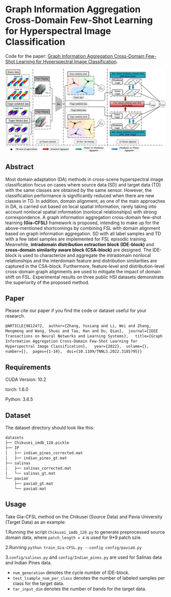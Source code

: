 # Graph Information Aggregation Cross-Domain Few-Shot Learning for Hyperspectral Image Classification

Code for the paper: [Graph Information Aggregation Cross-Domain Few-Shot Learning for Hyperspectral Image Classification](https://ieeexplore.ieee.org/document/9812472).

<p align='center'>
  <img src='figure/Gia-CFSL.png' width="800px">
</p>

## Abstract

Most domain adaptation (DA) methods in cross-scene hyperspectral image classification focus on cases where source data (SD) and target data (TD) with the same classes are obtained by the same sensor. However, the classification performance is significantly reduced when there are new classes in TD. In addition, domain alignment, as one of the main approaches in DA, is carried out based on local spatial information, rarely taking into account nonlocal spatial information (nonlocal relationships) with strong correspondence. A graph information aggregation cross-domain few-shot learning **(Gia-CFSL)** framework is proposed, intending to make up for the above-mentioned shortcomings by combining FSL with domain alignment based on graph information aggregation. SD with all label samples and TD with a few label samples are implemented for FSL episodic training. Meanwhile, **intradomain distribution extraction block (IDE-block)** and **cross-domain similarity aware block (CSA-block)** are designed. The IDE-block is used to characterize and aggregate the intradomain nonlocal relationships and the interdomain feature and distribution similarities are captured in the CSA-block. Furthermore, feature-level and distribution-level cross-domain graph alignments are used to mitigate the impact of domain shift on FSL. Experimental results on three public HSI datasets demonstrate the superiority of the proposed method.

## Paper

Please cite our paper if you find the code or dataset useful for your research.

```
@ARTICLE{9812472,  author={Zhang, Yuxiang and Li, Wei and Zhang, Mengmeng and Wang, Shuai and Tao, Ran and Du, Qian},  journal={IEEE Transactions on Neural Networks and Learning Systems},   title={Graph Information Aggregation Cross-Domain Few-Shot Learning for Hyperspectral Image Classification},   year={2022},  volume={},  number={},  pages={1-14},  doi={10.1109/TNNLS.2022.3185795}}
```

## Requirements

CUDA Version: 10.2

torch: 1.6.0

Python: 3.6.5

## Dataset

The dataset directory should look like this:
```
datasets
├── Chikusei_imdb_128.pickle
├── IP
│   ├── indian_pines_corrected.mat
│   ├── indian_pines_gt.mat
├── salinas
│   ├── salinas_corrected.mat
│   └── salinas_gt.mat
└── paviaU
    ├── paviaU_gt.mat
    └── paviaU.mat
```

## Usage
Take Gia-CFSL method on the Chikusei (Source Data) and Pavia University (Target Data) as an example: 

1.Running the script `Chikusei_imdb_128.py` to generate preprocessed source domain data, where `patch_length = 4` is used for 9*9 patch szie.

2.Running `python train_Gia-CFSL.py --config config/paviaU.py`

3.`config/salinas.py` and `config/Indian_pines.py` are used for Salinas data and Indian Pines data.
 * `num_generation` denotes the cycle number of IDE-block.
 * `test_lsample_num_per_class` denotes the number of labeled samples per class for the target data.
 * `tar_input_dim` denotes the number of bands for the target data.

